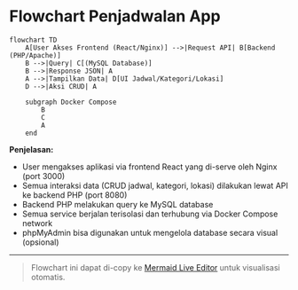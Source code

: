 # Flowchart Penjadwalan App

```mermaid
flowchart TD
    A[User Akses Frontend (React/Nginx)] -->|Request API| B[Backend (PHP/Apache)]
    B -->|Query| C[(MySQL Database)]
    B -->|Response JSON| A
    A -->|Tampilkan Data| D[UI Jadwal/Kategori/Lokasi]
    D -->|Aksi CRUD| A
    
    subgraph Docker Compose
        B
        C
        A
    end

```

**Penjelasan:**
- User mengakses aplikasi via frontend React yang di-serve oleh Nginx (port 3000)
- Semua interaksi data (CRUD jadwal, kategori, lokasi) dilakukan lewat API ke backend PHP (port 8080)
- Backend PHP melakukan query ke MySQL database
- Semua service berjalan terisolasi dan terhubung via Docker Compose network
- phpMyAdmin bisa digunakan untuk mengelola database secara visual (opsional)

---

> Flowchart ini dapat di-copy ke [Mermaid Live Editor](https://mermaid.live/) untuk visualisasi otomatis.
